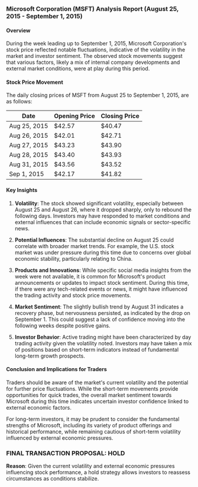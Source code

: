 ### Microsoft Corporation (MSFT) Analysis Report (August 25, 2015 - September 1, 2015)

#### Overview
During the week leading up to September 1, 2015, Microsoft Corporation's stock price reflected notable fluctuations, indicative of the volatility in the market and investor sentiment. The observed stock movements suggest that various factors, likely a mix of internal company developments and external market conditions, were at play during this period.

#### Stock Price Movement
The daily closing prices of MSFT from August 25 to September 1, 2015, are as follows:

| Date       | Opening Price | Closing Price |
|------------|---------------|---------------|
| Aug 25, 2015 | $42.57        | $40.47        |
| Aug 26, 2015 | $42.01        | $42.71        |
| Aug 27, 2015 | $43.23        | $43.90        |
| Aug 28, 2015 | $43.40        | $43.93        |
| Aug 31, 2015 | $43.56        | $43.52        |
| Sep 1, 2015  | $42.17        | $41.82        |

#### Key Insights

1. **Volatility**: The stock showed significant volatility, especially between August 25 and August 26, where it dropped sharply, only to rebound the following days. Investors may have responded to market conditions and external influences that can include economic signals or sector-specific news.

2. **Potential Influences**: The substantial decline on August 25 could correlate with broader market trends. For example, the U.S. stock market was under pressure during this time due to concerns over global economic stability, particularly relating to China.

3. **Products and Innovations**: While specific social media insights from the week were not available, it is common for Microsoft's product announcements or updates to impact stock sentiment. During this time, if there were any tech-related events or news, it might have influenced the trading activity and stock price movements.

4. **Market Sentiment**: The slightly bullish trend by August 31 indicates a recovery phase, but nervousness persisted, as indicated by the drop on September 1. This could suggest a lack of confidence moving into the following weeks despite positive gains.

5. **Investor Behavior**: Active trading might have been characterized by day trading activity given the volatility noted. Investors may have taken a mix of positions based on short-term indicators instead of fundamental long-term growth prospects.

#### Conclusion and Implications for Traders
Traders should be aware of the market's current volatility and the potential for further price fluctuations. While the short-term movements provide opportunities for quick trades, the overall market sentiment towards Microsoft during this time indicates uncertain investor confidence linked to external economic factors.

For long-term investors, it may be prudent to consider the fundamental strengths of Microsoft, including its variety of product offerings and historical performance, while remaining cautious of short-term volatility influenced by external economic pressures.

### FINAL TRANSACTION PROPOSAL: **HOLD**

**Reason**: Given the current volatility and external economic pressures influencing stock performance, a hold strategy allows investors to reassess circumstances as conditions stabilize. 